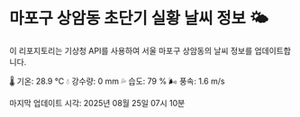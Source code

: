 
# 마포구 상암동 초단기 실황 날씨 정보 🌤️

이 리포지토리는 기상청 API를 사용하여 서울 마포구 상암동의 날씨 정보를 업데이트합니다. 

🌡️ 기온: 28.9 ℃
💧 강수량: 0 mm
💦 습도: 79 %
🌬️ 풍속: 1.6 m/s

마지막 업데이트 시각: 2025년 08월 25일 07시 10분    
